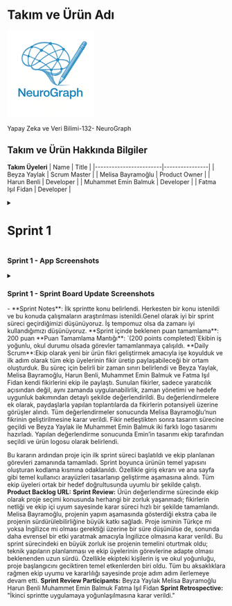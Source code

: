 # Takım ve Ürün Adı
![Logo](https://raw.githubusercontent.com/BBBeyza/YZTA_YapayZeka_Grup-132/main/logo.png)

Yapay Zeka ve Veri Bilimi-132- NeuroGraph

## Takım ve Ürün Hakkında Bilgiler

**Takım Üyeleri**
| Name                   | Title          |
|------------------------|----------------|
| Beyza Yaylak          | Scrum Master |
| Melisa Bayramoğlu          | Product Owner  |
| Harun Benli   | Developer      |
| Muhammet Emin Balmuk       | Developer      |
| Fatma Işıl Fidan       | Developer      |

<details>
    <summary><h1>Sprint 1</h1></summary>




</details>
    <summary><h3>Sprint 1 - App Screenshots</h3></summary>
     <details>
    <summary><h3>Sprint 1 - Sprint Board Update Screenshots</h3></summary>
    </details>
   - **Sprint Notes**: İlk sprintte konu belirlendi. Herkesten bir konu istenildi ve bu konuda çalışmaların araştırılması istenildi.Genel olarak iyi bir sprint süreci geçirdiğimizi düşünüyoruz. İş tempomuz olsa da zamanı iyi kullandığımızı düşünüyoruz.
**Sprint içinde beklenen puan tamamlama**: 200 puan
**Puan Tamamlama Mantığı**: `(200 points completed)`Ekibin iş yoğunlu, okul durumu olsada görevler tamamlanmaya çalışıldı.
**Daily Scrum**:Ekip olarak yeni bir ürün fikri geliştirmek amacıyla işe koyulduk ve ilk adım olarak tüm ekip üyelerinin fikir üretip paylaşabileceği bir ortam oluşturduk. Bu süreç için belirli bir zaman sınırı belirlendi ve Beyza Yaylak, Melisa Bayramoğlu, Harun Benli, Muhammet Emin Balmuk ve Fatma Işıl Fidan kendi fikirlerini ekip ile paylaştı. Sunulan fikirler, sadece yaratıcılık açısından değil, aynı zamanda uygulanabilirlik, zaman yönetimi ve hedefe uygunluk bakımından detaylı şekilde değerlendirildi. Bu değerlendirmelere ek olarak, paydaşlarla yapılan toplantılarda da fikirlerin potansiyeli üzerine görüşler alındı. Tüm değerlendirmeler sonucunda Melisa Bayramoğlu’nun fikrinin geliştirilmesine karar verildi. Fikir netleştikten sonra tasarım sürecine geçildi ve Beyza Yaylak ile Muhammet Emin Balmuk iki farklı logo tasarımı hazırladı. Yapılan değerlendirme sonucunda Emin’in tasarımı ekip tarafından seçildi ve ürün logosu olarak belirlendi.

Bu kararın ardından proje için ilk sprint süreci başlatıldı ve ekip planlanan görevleri zamanında tamamladı. Sprint boyunca ürünün temel yapısını oluşturan kodlama kısmına odaklanıldı. Özellikle giriş ekranı ve ana sayfa gibi temel kullanıcı arayüzleri tasarlanıp geliştirme aşamasına alındı. Tüm ekip üyeleri  ortak bir hedef doğrultusunda uyumlu bir şekilde çalıştı.
**Product Backlog URL:**
**Sprint Review:** Ürün değerlendirme sürecinde ekip olarak proje seçimi konusunda herhangi bir zorluk yaşanmadı; fikirlerin netliği ve ekip içi uyum sayesinde karar süreci hızlı bir şekilde tamamlandı. Melisa Bayramoğlu, projenin yapım aşamasında gösterdiği ekstra çaba ile projenin sürdürülebilirliğine büyük katkı sağladı. Proje isminin Türkçe mi yoksa İngilizce mi olması gerektiği üzerine bir süre düşünülse de, sonunda daha evrensel bir etki yaratmak amacıyla İngilizce olmasına karar verildi. Bu sprint sürecindeki en büyük zorluk ise projenin temelini oturtmak oldu; teknik yapıların planlanması ve ekip üyelerinin görevlerine adapte olması beklenenden uzun sürdü. Özellikle ekipteki kişilerin iş ve okul yoğunluğu, proje başlangıcını geciktiren temel etkenlerden biri oldu. Tüm bu aksaklıklara rağmen ekip uyumu ve kararlılığı sayesinde proje adım adım ilerlemeye devam etti.
**Sprint Review Participants:** Beyza Yaylak
Melisa Bayramoğlu
Harun Benli
Muhammet Emin Balmuk
Fatma Işıl Fidan
**Sprint Retrospective:** "İkinci sprintte uygulamaya yoğunlaşılmasına karar verildi."
 </details>


